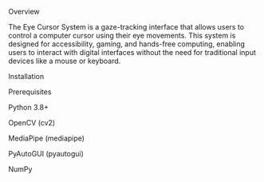 Overview

The Eye Cursor System is a gaze-tracking interface that allows users to control a computer cursor using their eye movements. This system is designed for accessibility, gaming, and hands-free computing, enabling users to interact with digital interfaces without the need for traditional input devices like a mouse or keyboard.

Installation

Prerequisites

Python 3.8+

OpenCV (cv2)

MediaPipe (mediapipe)

PyAutoGUI (pyautogui)

NumPy

